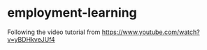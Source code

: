 # employment-learning
Following the video tutorial from https://www.youtube.com/watch?v=yBDHkveJUf4
